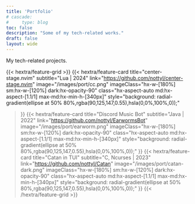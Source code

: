 ```yaml
---
title: 'Portfolio'
# cascade:
#     type: blog
toc: false
description: "Some of my tech-related works."
draft: false
layout: wide
---
```


<div class="hx-mt-4"></div>

<p class="hx-mt-4 hx-text-center hx-text-lg hx-text-gray-500 dark:hx-text-gray-400">
    My tech-related projects.
</p>

<div class="hx-mb-12"></div>

<!-- card screenshot size: 125*35 -->

{{< hextra/feature-grid >}}
  {{< hextra/feature-card
    title="center-stage.nvim"
    subtitle="Lua | 2024"
    link="https://github.com/nottyl/center-stage.nvim"
    image="/images/port/cc.png"
    imageClass="hx-w-[180%] sm:hx-w-[120%] dark:hx-opacity-90"
    class="hx-aspect-auto md:hx-aspect-[1.1/1] max-md:hx-min-h-[340px]"
    style="background: radial-gradient(ellipse at 50% 80%,rgba(90,125,147,0.55),hsla(0,0%,100%,0));"
  >}}
  {{< hextra/feature-card
    title="Discord Music Bot"
    subtitle="Java | 2022"
    link="https://github.com/nottyl/EarwormsBot"
    image="/images/port/earworm.png"
    imageClass="hx-w-[180%] sm:hx-w-[120%] dark:hx-opacity-90"
    class="hx-aspect-auto md:hx-aspect-[1.1/1] max-md:hx-min-h-[340px]"
    style="background: radial-gradient(ellipse at 50% 80%,rgba(90,125,147,0.55),hsla(0,0%,100%,0));"
  >}}
  {{< hextra/feature-card
    title="Catan in TUI"
    subtitle="C, Ncurses | 2023"
    link="https://github.com/nottyl/Catan"
    image="/images/port/catan-dark.png"
    imageClass="hx-w-[180%] sm:hx-w-[120%] dark:hx-opacity-90"
    class="hx-aspect-auto md:hx-aspect-[1.1/1] max-md:hx-min-h-[340px]"
    style="background: radial-gradient(ellipse at 50% 80%,rgba(90,125,147,0.55),hsla(0,0%,100%,0));"
  >}}
{{< /hextra/feature-grid >}}
